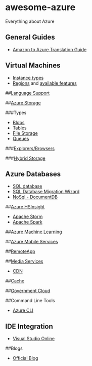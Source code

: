 # awesome-azure
Everything about Azure

## General Guides
* [Amazon to Azure Translation Guide](https://azure.microsoft.com/en-us/campaigns/azure-vs-aws/mapping/)

## Virtual Machines
* [Instance types](https://azure.microsoft.com/en-in/pricing/details/virtual-machines/)
* [Regions](https://azure.microsoft.com/en-us/regions/) and [available features](https://azure.microsoft.com/en-us/regions/#services)

##[Language Support](https://azure.microsoft.com/en-us/documentation/)

##[Azure Storage](https://azure.microsoft.com/en-in/services/storage/)

###Types
* [Blobs](https://azure.microsoft.com/en-in/services/storage/blobs/)
* [Tables](https://azure.microsoft.com/en-in/services/storage/tables/)
* [File Storage](https://azure.microsoft.com/en-in/services/storage/files/)
* [Queues](https://azure.microsoft.com/en-in/services/storage/queues/)
 
###[Explorers/Browsers](http://storagetools.azurewebsites.net)

###[Hybrid Storage](https://azure.microsoft.com/en-us/services/storsimple/)

## Azure Databases
* [SQL database](https://azure.microsoft.com/en-in/services/sql-database/)
* [SQL Database Migration Wizard](https://sqlazuremw.codeplex.com)
* [NoSql - DocumentDB](https://azure.microsoft.com/en-us/services/documentdb/)

##[Azure HSInsight](https://azure.microsoft.com/en-in/services/hdinsight/)
* [Apache Storm](https://azure.microsoft.com/en-in/services/hdinsight/apache-storm/)
* [Apache Spark](https://azure.microsoft.com/en-in/services/hdinsight/apache-spark/)

##[Azure Machine Learning](https://studio.azureml.net/)

##[Azure Mobile Services](https://azure.microsoft.com/en-in/documentation/services/mobile-services/)

##[RemoteApp](https://azure.microsoft.com/en-us/services/remoteapp/)

##[Media Services](https://azure.microsoft.com/en-us/services/media-services/)
* [CDN](https://azure.microsoft.com/en-us/services/cdn/)

##[Cache](https://azure.microsoft.com/en-us/services/cache/)

##[Government Cloud](https://azure.microsoft.com/en-us/features/gov/)

##Command Line Tools
* [Azure CLI](https://github.com/Azure/azure-xplat-cli)

## IDE Integration
* [Visual Studio Online](https://www.visualstudio.com/en-us/features/azure-tools-vs.aspx)

##Blogs
* [Official Blog](https://azure.microsoft.com/en-us/blog/)
